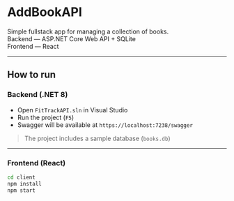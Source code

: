 # AddBookAPI

Simple fullstack app for managing a collection of books.  
Backend — ASP.NET Core Web API + SQLite  
Frontend — React

---

## How to run

### Backend (.NET 8)
- Open `FitTrackAPI.sln` in Visual Studio
- Run the project (`F5`)
- Swagger will be available at `https://localhost:7238/swagger`

> The project includes a sample database (`books.db`)

---

### Frontend (React)
```bash
cd client
npm install
npm start


